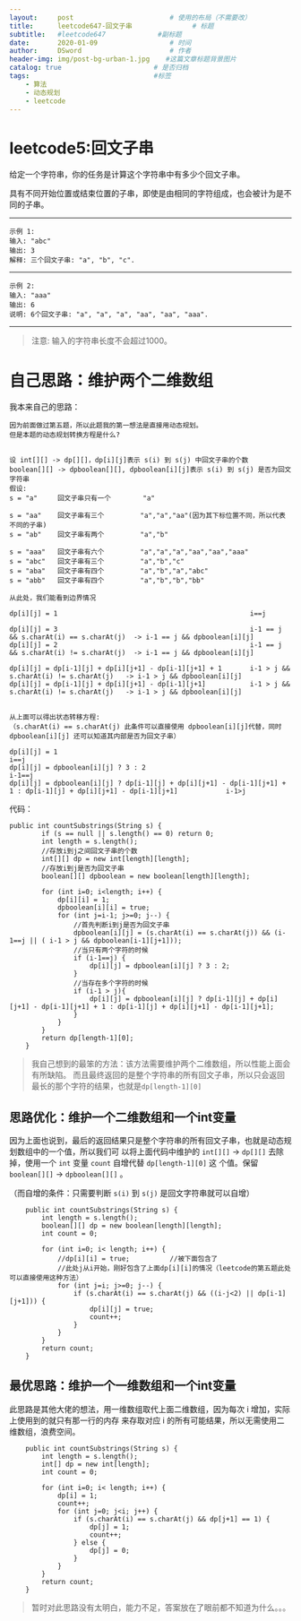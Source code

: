 ```yaml
---
layout:     post                        # 使用的布局（不需要改）
title:      leetcode647-回文子串               # 标题 
subtitle:   #leetcode647             #副标题
date:       2020-01-09                  # 时间
author:     DSword                      # 作者
header-img: img/post-bg-urban-1.jpg    #这篇文章标题背景图片
catalog: true                       # 是否归档
tags:                               #标签
    - 算法
    - 动态规划
    - leetcode
---
```





#  leetcode5:回文子串

给定一个字符串，你的任务是计算这个字符串中有多少个回文子串。

具有不同开始位置或结束位置的子串，即使是由相同的字符组成，也会被计为是不同的子串。

---
    示例 1:
    输入: "abc"
    输出: 3
    解释: 三个回文子串: "a", "b", "c".

---
    示例 2:
    输入: "aaa"
    输出: 6
    说明: 6个回文子串: "a", "a", "a", "aa", "aa", "aaa".

---
> 注意:    输入的字符串长度不会超过1000。

#  自己思路：维护两个二维数组

我本来自己的思路：

    因为前面做过第五题，所以此题我的第一想法是直接用动态规划。
    但是本题的动态规划转换方程是什么?
    
    
    设 int[][] -> dp[][]，dp[i][j]表示 s(i) 到 s(j) 中回文子串的个数
    boolean[][] -> dpboolean[][], dpboolean[i][j]表示 s(i) 到 s(j) 是否为回文字符串
    假设:
    s = "a"     回文子串只有一个        "a"
    
    s = "aa"    回文子串有三个         "a","a","aa"(因为其下标位置不同，所以代表不同的子串)
    s = "ab"    回文子串有两个         "a","b"
    
    s = "aaa"   回文子串有六个         "a","a","a","aa","aa","aaa"
    s = "abc"   回文子串有三个         "a","b","c"
    s = "aba"   回文子串有四个         "a","b","a","abc"
    s = "abb"   回文子串有四个         "a","b","b","bb"
    
    从此处，我们能看到边界情况
    
    dp[i][j] = 1                                                i==j
    
    dp[i][j] = 3                                                i-1 == j && s.charAt(i) == s.charAt(j)  -> i-1 == j && dpboolean[i][j]
    dp[i][j] = 2                                                i-1 == j && s.charAt(i) != s.charAt(j)  -> i-1 == j && dpboolean[i][j]
    
    dp[i][j] = dp[i-1][j] + dp[i][j+1] - dp[i-1][j+1] + 1       i-1 > j && s.charAt(i) != s.charAt(j)   -> i-1 > j && dpboolean[i][j]
    dp[i][j] = dp[i-1][j] + dp[i][j+1] - dp[i-1][j+1]           i-1 > j && s.charAt(i) != s.charAt(j)   -> i-1 > j && dpboolean[i][j]
    
    
    从上面可以得出状态转移方程:
    （s.charAt(i) == s.charAt(j) 此条件可以直接使用 dpboolean[i][j]代替，同时 dpboolean[i][j] 还可以知道其内部是否为回文子串）
    
    dp[i][j] = 1                                                                                                                i==j
    dp[i][j] = dpboolean[i][j] ? 3 : 2                                                                                          i-1==j
    dp[i][j] = dpboolean[i][j] ? dp[i-1][j] + dp[i][j+1] - dp[i-1][j+1] + 1 : dp[i-1][j] + dp[i][j+1] - dp[i-1][j+1]            i-1>j
    


代码：

```
public int countSubstrings(String s) {
        if (s == null || s.length() == 0) return 0;
        int length = s.length();
        //存放i到j之间回文子串的个数
        int[][] dp = new int[length][length];
        //存放i到j是否为回文子串
        boolean[][] dpboolean = new boolean[length][length];

        for (int i=0; i<length; i++) {
            dp[i][i] = 1;
            dpboolean[i][i] = true;
            for (int j=i-1; j>=0; j--) {
                //首先判断i到j是否为回文子串
                dpboolean[i][j] = (s.charAt(i) == s.charAt(j)) && (i-1==j || ( i-1 > j && dpboolean[i-1][j+1]));
                //当只有两个字符的时候
                if (i-1==j) {
                    dp[i][j] = dpboolean[i][j] ? 3 : 2;
                }
                //当存在多个字符的时候
                if (i-1 > j){
                    dp[i][j] = dpboolean[i][j] ? dp[i-1][j] + dp[i][j+1] - dp[i-1][j+1] + 1 : dp[i-1][j] + dp[i][j+1] - dp[i-1][j+1];
                }
            }
        }
        return dp[length-1][0];
    }
```

> 我自己想到的最笨的方法：该方法需要维护两个二维数组，所以性能上面会有所缺陷。
> 而且最终返回的是整个字符串的所有回文子串，所以只会返回最长的那个字符的结果，也就是`dp[length-1][0]`


##  思路优化：维护一个二维数组和一个int变量

因为上面也说到，最后的返回结果只是整个字符串的所有回文子串，也就是动态规划数组中的一个值，所以我们可
以将上面代码中维护的  `int[][]` -> `dp[][]` 去除掉，使用一个 `int` 变量 `count` 自增代替 `dp[length-1][0]` 这
个值。保留 `boolean[][]` -> `dpboolean[][]` 。

（而自增的条件：只需要判断 `s(i)` 到 `s(j)` 是回文字符串就可以自增） 


```
    public int countSubstrings(String s) {
        int length = s.length();
        boolean[][] dp = new boolean[length][length];
        int count = 0;

        for (int i=0; i< length; i++) {
            //dp[i][i] = true;          //被下面包含了
            //此处j从i开始，刚好包含了上面dp[i][i]的情况（leetcode的第五题此处可以直接使用这种方法）
            for (int j=i; j>=0; j--) {
                if (s.charAt(i) == s.charAt(j) && ((i-j<2) || dp[i-1][j+1])) {
                    dp[i][j] = true;
                    count++;
                }
            }
        }
        return count;
    }
```


##  最优思路：维护一个一维数组和一个int变量

此思路是其他大佬的想法，用一维数组取代上面二维数组，因为每次 i 增加，实际上使用到的就只有那一行的内存
来存取对应 i 的所有可能结果，所以无需使用二维数组，浪费空间。


```
    public int countSubstrings(String s) {
        int length = s.length();
        int[] dp = new int[length];
        int count = 0;

        for (int i=0; i< length; i++) {
            dp[i] = 1;
            count++;
            for (int j=0; j<i; j++) {
                if (s.charAt(i) == s.charAt(j) && dp[j+1] == 1) {
                    dp[j] = 1;
                    count++;
                } else {
                    dp[j] = 0;
                }
            }
        }
        return count;
    }
```

> 暂时对此思路没有太明白，能力不足，答案放在了眼前都不知道为什么。。。